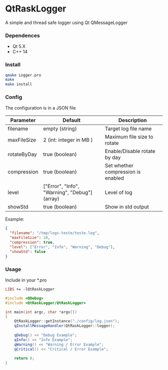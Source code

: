 # QtRaskLogger
A simple and thread safe logger using Qt QMessageLogger

### Dependences
* Qt 5.X
* C++ 14

### Install
```bash
qmake Logger.pro
make
make install
```

### Config
The configuration is in a JSON file

| Parameter | Default | Description |
| --------- | ------- | ------- |
| filename | empty (string) | Target log file name |
| maxFileSize | 2 (int: integer in MB ) | Maximum file size to rotate |
| rotateByDay | true (boolean) | Enable/Disable rotate by day |
| compression | true (boolean) | Set whether compression is enabled |
| level | \["Error", "Info", "Warning", "Debug"\] (array) | Level of log |
| showStd | true (boolean) | Show in std output |

Example:
```json
{
  "filename": "/tmp/logs-teste/teste.log",
  "maxFileSize": 10,
  "compression": true,
  "level": ["Error", "Info", "Warning", "Debug"],
  "showStd": false
}
```

### Usage
Include in your \*.pro

```pro
LIBS += -lQtRaskLogger
```

```cpp
#include <QDebug>
#include <QtRaskLogger/QtRaskLogger>

int main(int argc, char *argv[])
{
    QtRaskLogger::getInstance("./config/log.json");
    qInstallMessageHandler(QtRaskLogger::logger);
    
    qDebug() << "Debug Example";
    qInfo() << "Info Example";
    qWarning() << "Warning / Error Example";
    qCritical() << "Critical / Error Example";
    
    return 0;
}
```
